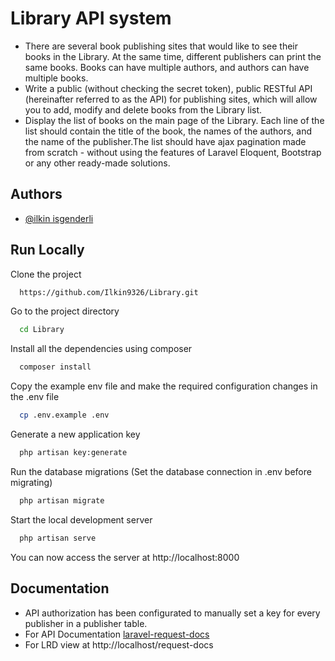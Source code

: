 
# Library API system
- There are several book publishing sites that would like to see their books in the Library. At the same time, different publishers can print the same books. Books can have multiple authors, and authors can have multiple books.
-  Write a public (without checking the secret token), public RESTful API (hereinafter referred to as the API) for publishing sites, which will allow you to add, modify and delete books from the Library list.
-  Display the list of books on the main page of the Library. Each line of the list should contain the title of the book, the names of the authors, and the name of the publisher.The list should have ajax pagination made from scratch - without using the features of Laravel Eloquent, Bootstrap or any other ready-made solutions.




## Authors

- [@ilkin isgenderli](https://www.linkedin.com/in/ilkin-isgenderli-aa720313b/)


## Run Locally

Clone the project

```bash
  https://github.com/Ilkin9326/Library.git
```

Go to the project directory

```bash
  cd Library
```

Install all the dependencies using composer

```bash
  composer install
```

Copy the example env file and make the required configuration changes in the .env file
```bash
  cp .env.example .env
```

Generate a new application key
```bash
  php artisan key:generate
```

Run the database migrations (Set the database connection in .env before migrating)
```bash
  php artisan migrate
```

Start the local development server

```bash
  php artisan serve
```
You can now access the server at http://localhost:8000

## Documentation

- API authorization has been configurated to manually set a key for every publisher in a publisher table.
- For API Documentation [laravel-request-docs](https://github.com/rakutentech/laravel-request-docs)
- For LRD view at http://localhost/request-docs

